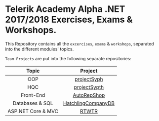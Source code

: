 # Telerik Academy Alpha .NET 2017/2018 Exercises, Exams & Workshops.

This Repository contains all the `excercises`, `exams` & `workshops`, separated into the different modules' topics.

`Team Projects` are put into the following separate repositories:

| Topic | Project |
|:-----:|:-------:|
|  OOP  |[projectSyph](https://github.com/projectSyph/projectSyph)|
|  HQC  |[projectSypth](https://github.com/projectSyph/projectSyph/tree/Syph_Remastered_SV_Branch)|
|  Front-End  |[AutoRepShop](https://github.com/AutoRepShop/AutoRepShop)|
|Databases & SQL|[HatchlingCompanyDB](https://github.com/TheHandsomeDucks/HatchlingCompanyDB)|
|ASP.<span>NET Core & MVC|[RTWTR](https://github.com/RTWTR/RTWTR)|
